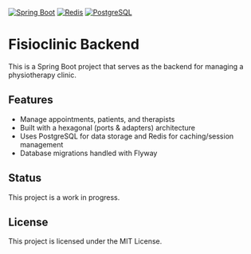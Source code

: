 [![Spring Boot](https://img.shields.io/badge/Spring%20Boot-3.5.6-brightgreen)](https://spring.io/projects/spring-boot)
[![Redis](https://img.shields.io/badge/Redis-7.x-red)](https://redis.io/)
[![PostgreSQL](https://img.shields.io/badge/PostgreSQL-16-blue)](https://www.postgresql.org/)

# Fisioclinic Backend

This is a Spring Boot project that serves as the backend for managing a physiotherapy clinic.

## Features
- Manage appointments, patients, and therapists
- Built with a hexagonal (ports & adapters) architecture
- Uses PostgreSQL for data storage and Redis for caching/session management
- Database migrations handled with Flyway

## Status
This project is a work in progress.

## License
This project is licensed under the MIT License.

